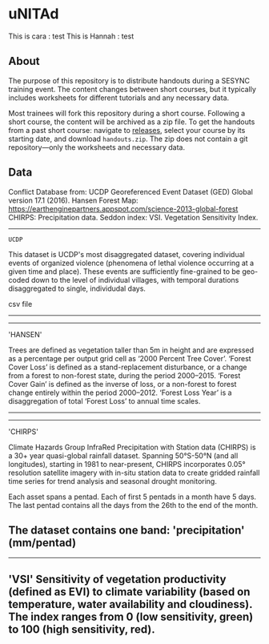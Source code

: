 # uNITAd

This is cara : test
This is Hannah : test
## About

The purpose of this repository is to distribute handouts during a SESYNC training event. The content changes between short courses, but it typically includes worksheets for different tutorials and any necessary data.

Most trainees will fork this repository during a short course. Following a short course, the content will be archived as a zip file. To get the handouts from a past short course: navigate to [releases](../../releases), select your course by its starting date, and download `handouts.zip`. The zip does not contain a git repository—only the worksheets and necessary data.

## Data

Conflict Database from: UCDP Georeferenced Event Dataset (GED) Global version 17.1 (2016).
Hansen Forest Map: https://earthenginepartners.appspot.com/science-2013-global-forest
CHIRPS: Precipitation data.
Seddon index: VSI. Vegetation Sensitivity Index.

----

`UCDP`

This dataset is UCDP's most disaggregated dataset, covering individual events of organized violence (phenomena of lethal violence occurring at a given time and place). These events are sufficiently fine-grained to be geo-coded down to the level of individual villages, with temporal durations disaggregated to single, individudal days.

csv file

---

---
'HANSEN'

Trees are defined as vegetation taller than 5m in height and are expressed as a percentage per output grid cell as ‘2000 Percent Tree Cover’. ‘Forest Cover Loss’ is defined as a stand-replacement disturbance, or a change from a forest to non-forest state, during the period 2000–2015. ‘Forest Cover Gain’ is defined as the inverse of loss, or a non-forest to forest change entirely within the period 2000–2012. ‘Forest Loss Year’ is a disaggregation of total ‘Forest Loss’ to annual time scales.

---

---
'CHIRPS'


Climate Hazards Group InfraRed Precipitation with Station data (CHIRPS) is a 30+ year quasi-global rainfall dataset. Spanning 50°S-50°N (and all longitudes), starting in 1981 to near-present, CHIRPS incorporates 0.05° resolution satellite imagery with in-situ station data to create gridded rainfall time series for trend analysis and seasonal drought monitoring.

Each asset spans a pentad. Each of first 5 pentads in a month have 5 days. The last pentad contains all the days from the 26th to the end of the month.

The dataset contains one band: 'precipitation' (mm/pentad)
---

---
 'VSI'
Sensitivity of vegetation productivity (defined as EVI) to climate variability (based on temperature, water availability and cloudiness). The index ranges from 0 (low sensitivity, green) to 100 (high sensitivity, red).
---
